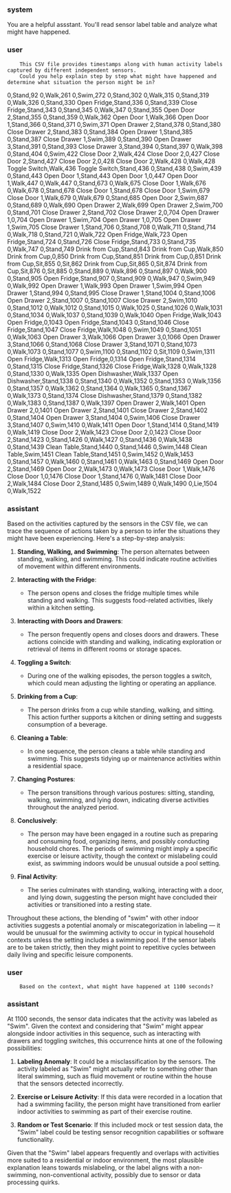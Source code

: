 ### system
You are a helpful assstant. You'll read sensor label table and analyze what might have happened.
### user

        This CSV file provides timestamps along with human activity labels captured by different independent sensors.
        Could you help explain step by step what might have happened and determine what situation the person might be in?
    
0,Stand,92
0,Walk,261
0,Swim,272
0,Stand,302
0,Walk,315
0,Stand,319
0,Walk,326
0,Stand,330
Open Fridge,Stand,336
0,Stand,339
Close Fridge,Stand,343
0,Stand,345
0,Walk,347
0,Stand,355
Open Door 2,Stand,355
0,Stand,359
0,Walk,362
Open Door 1,Walk,366
Open Door 1,Stand,366
0,Stand,371
0,Swim,371
Open Drawer 2,Stand,378
0,Stand,380
Close Drawer 2,Stand,383
0,Stand,384
Open Drawer 1,Stand,385
0,Stand,387
Close Drawer 1,Swim,389
0,Stand,390
Open Drawer 3,Stand,391
0,Stand,393
Close Drawer 3,Stand,394
0,Stand,397
0,Walk,398
0,Stand,404
0,Swim,422
Close Door 2,Walk,424
Close Door 2,0,427
Close Door 2,Stand,427
Close Door 2,0,428
Close Door 2,Walk,428
0,Walk,428
Toggle Switch,Walk,436
Toggle Switch,Stand,436
0,Stand,438
0,Swim,439
0,Stand,443
Open Door 1,Stand,443
Open Door 1,0,447
Open Door 1,Walk,447
0,Walk,447
0,Stand,673
0,Walk,675
Close Door 1,Walk,676
0,Walk,678
0,Stand,678
Close Door 1,Stand,678
Close Door 1,Swim,679
Close Door 1,Walk,679
0,Walk,679
0,Stand,685
Open Door 2,Swim,687
0,Stand,689
0,Walk,690
Open Drawer 2,Walk,699
Open Drawer 2,Swim,700
0,Stand,701
Close Drawer 2,Stand,702
Close Drawer 2,0,704
Open Drawer 1,0,704
Open Drawer 1,Swim,704
Open Drawer 1,0,705
Open Drawer 1,Swim,705
Close Drawer 1,Stand,706
0,Stand,708
0,Walk,711
0,Stand,714
0,Walk,718
0,Stand,721
0,Walk,722
Open Fridge,Walk,723
Open Fridge,Stand,724
0,Stand,726
Close Fridge,Stand,733
0,Stand,735
0,Walk,747
0,Stand,749
Drink from Cup,Stand,843
Drink from Cup,Walk,850
Drink from Cup,0,850
Drink from Cup,Stand,851
Drink from Cup,0,851
Drink from Cup,Sit,855
0,Sit,862
Drink from Cup,Sit,865
0,Sit,874
Drink from Cup,Sit,876
0,Sit,885
0,Stand,889
0,Walk,896
0,Stand,897
0,Walk,900
0,Stand,905
Open Fridge,Stand,907
0,Stand,909
0,Walk,947
0,Swim,949
0,Walk,992
Open Drawer 1,Walk,993
Open Drawer 1,Swim,994
Open Drawer 1,Stand,994
0,Stand,995
Close Drawer 1,Stand,1004
0,Stand,1006
Open Drawer 2,Stand,1007
0,Stand,1007
Close Drawer 2,Swim,1010
0,Stand,1012
0,Walk,1012
0,Stand,1015
0,Walk,1025
0,Stand,1026
0,Walk,1031
0,Stand,1034
0,Walk,1037
0,Stand,1039
0,Walk,1040
Open Fridge,Walk,1043
Open Fridge,0,1043
Open Fridge,Stand,1043
0,Stand,1046
Close Fridge,Stand,1047
Close Fridge,Walk,1048
0,Swim,1049
0,Stand,1051
0,Walk,1063
Open Drawer 3,Walk,1066
Open Drawer 3,0,1066
Open Drawer 3,Stand,1066
0,Stand,1068
Close Drawer 3,Stand,1071
0,Stand,1073
0,Walk,1073
0,Stand,1077
0,Swim,1100
0,Stand,1102
0,Sit,1109
0,Swim,1311
Open Fridge,Walk,1313
Open Fridge,0,1314
Open Fridge,Stand,1314
0,Stand,1315
Close Fridge,Stand,1326
Close Fridge,Walk,1328
0,Walk,1328
0,Stand,1330
0,Walk,1335
Open Dishwasher,Walk,1337
Open Dishwasher,Stand,1338
0,Stand,1340
0,Walk,1352
0,Stand,1353
0,Walk,1356
0,Stand,1357
0,Walk,1362
0,Stand,1364
0,Walk,1365
0,Stand,1367
0,Walk,1373
0,Stand,1374
Close Dishwasher,Stand,1379
0,Stand,1382
0,Walk,1383
0,Stand,1387
0,Walk,1397
Open Drawer 2,Walk,1401
Open Drawer 2,0,1401
Open Drawer 2,Stand,1401
Close Drawer 2,Stand,1402
0,Stand,1404
Open Drawer 3,Stand,1404
0,Swim,1406
Close Drawer 3,Stand,1407
0,Swim,1410
0,Walk,1411
Open Door 1,Stand,1414
0,Stand,1419
0,Walk,1419
Close Door 2,Walk,1423
Close Door 2,0,1423
Close Door 2,Stand,1423
0,Stand,1426
0,Walk,1427
0,Stand,1436
0,Walk,1438
0,Stand,1439
Clean Table,Stand,1440
0,Stand,1446
0,Swim,1448
Clean Table,Swim,1451
Clean Table,Stand,1451
0,Swim,1452
0,Walk,1453
0,Stand,1457
0,Walk,1460
0,Stand,1461
0,Walk,1463
0,Stand,1469
Open Door 2,Stand,1469
Open Door 2,Walk,1473
0,Walk,1473
Close Door 1,Walk,1476
Close Door 1,0,1476
Close Door 1,Stand,1476
0,Walk,1481
Close Door 2,Walk,1484
Close Door 2,Stand,1485
0,Swim,1489
0,Walk,1490
0,Lie,1504
0,Walk,1522

### assistant
Based on the activities captured by the sensors in the CSV file, we can trace the sequence of actions taken by a person to infer the situations they might have been experiencing. Here's a step-by-step analysis:

1. **Standing, Walking, and Swimming**: The person alternates between standing, walking, and swimming. This could indicate routine activities of movement within different environments.

2. **Interacting with the Fridge**: 
   - The person opens and closes the fridge multiple times while standing and walking. This suggests food-related activities, likely within a kitchen setting.

3. **Interacting with Doors and Drawers**:
   - The person frequently opens and closes doors and drawers. These actions coincide with standing and walking, indicating exploration or retrieval of items in different rooms or storage spaces.

4. **Toggling a Switch**:
   - During one of the walking episodes, the person toggles a switch, which could mean adjusting the lighting or operating an appliance.

5. **Drinking from a Cup**:
   - The person drinks from a cup while standing, walking, and sitting. This action further supports a kitchen or dining setting and suggests consumption of a beverage.

6. **Cleaning a Table**:
   - In one sequence, the person cleans a table while standing and swimming. This suggests tidying up or maintenance activities within a residential space.

7. **Changing Postures**:
   - The person transitions through various postures: sitting, standing, walking, swimming, and lying down, indicating diverse activities throughout the analyzed period.

8. **Conclusively**:
   - The person may have been engaged in a routine such as preparing and consuming food, organizing items, and possibly conducting household chores. The periods of swimming might imply a specific exercise or leisure activity, though the context or mislabeling could exist, as swimming indoors would be unusual outside a pool setting.

9. **Final Activity**:
   - The series culminates with standing, walking, interacting with a door, and lying down, suggesting the person might have concluded their activities or transitioned into a resting state.

Throughout these actions, the blending of "swim" with other indoor activities suggests a potential anomaly or miscategorization in labeling — it would be unusual for the swimming activity to occur in typical household contexts unless the setting includes a swimming pool. If the sensor labels are to be taken strictly, then they might point to repetitive cycles between daily living and specific leisure components.
### user

        Based on the context, what might have happened at 1100 seconds?
    
### assistant
At 1100 seconds, the sensor data indicates that the activity was labeled as "Swim". Given the context and considering that "Swim" might appear alongside indoor activities in this sequence, such as interacting with drawers and toggling switches, this occurrence hints at one of the following possibilities:

1. **Labeling Anomaly**: It could be a misclassification by the sensors. The activity labeled as "Swim" might actually refer to something other than literal swimming, such as fluid movement or routine within the house that the sensors detected incorrectly.

2. **Exercise or Leisure Activity**: If this data were recorded in a location that had a swimming facility, the person might have transitioned from earlier indoor activities to swimming as part of their exercise routine.

3. **Random or Test Scenario**: If this included mock or test session data, the "Swim" label could be testing sensor recognition capabilities or software functionality.

Given that the "Swim" label appears frequently and overlaps with activities more suited to a residential or indoor environment, the most plausible explanation leans towards mislabeling, or the label aligns with a non-swimming, non-conventional activity, possibly due to sensor or data processing quirks.
